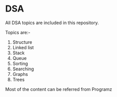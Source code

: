 # DSA

All DSA topics are included in this repository.

Topics are:-

1. Structure
2. Linked list
3. Stack
4. Queue
5. Sorting
6. Searching
7. Graphs
8. Trees
   
Most of the content can be referred from Programz
